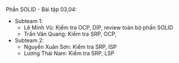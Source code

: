 Phần SOLID - Bài tập 03,04:
- Subteam 1:
  - Lê Minh Vũ: Kiểm tra OCP, DIP, review toàn bộ phần SOLID
  - Trần Văn Quang: Kiểm tra SRP, OCP, 
- Subteam 2: 
  - Nguyễn Xuân Sơn: Kiểm tra SRP, ISP
  - Lương Thái Nam: Kiểm tra SRP, LSP





